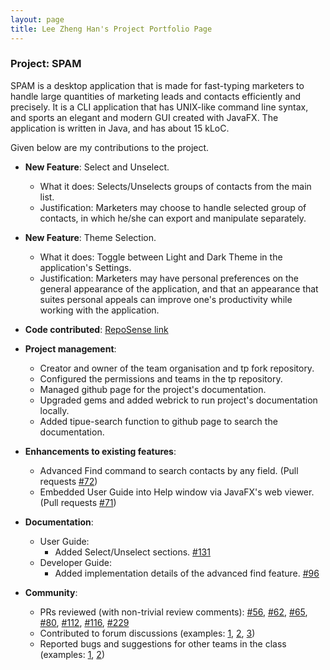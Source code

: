 ```yaml
---
layout: page
title: Lee Zheng Han's Project Portfolio Page
---
```


### Project: SPAM

SPAM is a desktop application that is made for fast-typing marketers to handle large quantities of marketing leads and
contacts efficiently and precisely. It is a CLI application that has UNIX-like command line syntax, and sports an
elegant and modern GUI created with JavaFX. The application is written in Java, and has about 15 kLoC.

Given below are my contributions to the project.

- **New Feature**: Select and Unselect.

  - What it does: Selects/Unselects groups of contacts from the main list.
  - Justification: Marketers may choose to handle selected group of contacts, in which he/she can export and manipulate separately.

- **New Feature**: Theme Selection.

  - What it does: Toggle between Light and Dark Theme in the application's Settings.
  - Justification: Marketers may have personal preferences on the general appearance of the application, and that an appearance that suites personal appeals can improve one's productivity while working with the application.

- **Code contributed**: [RepoSense link](https://nus-cs2103-ay2122s1.github.io/tp-dashboard/?search=&sort=groupTitle&sortWithin=title&timeframe=commit&mergegroup=&groupSelect=groupByRepos&breakdown=true&checkedFileTypes=docs~functional-code~test-code~other&since=2021-09-17&tabOpen=true&tabType=authorship&tabAuthor=zhenghanlee&tabRepo=AY2122S1-CS2103T-W13-2%2Ftp%5Bmaster%5D&authorshipIsMergeGroup=false&authorshipFileTypes=docs~functional-code~test-code~other&authorshipIsBinaryFileTypeChecked=false)

- **Project management**:

  - Creator and owner of the team organisation and tp fork repository.
  - Configured the permissions and teams in the tp repository.
  - Managed github page for the project's documentation.
  - Upgraded gems and added webrick to run project's documentation locally.
  - Added tipue-search function to github page to search the documentation.

- **Enhancements to existing features**:

  - Advanced Find command to search contacts by any field. (Pull requests [\#72](https://github.com/AY2122S1-CS2103T-W13-2/tp/pull/72))
  - Embedded User Guide into Help window via JavaFX's web viewer. (Pull requests [\#71](https://github.com/AY2122S1-CS2103T-W13-2/tp/pull/71))

- **Documentation**:

  - User Guide:
    - Added Select/Unselect sections. [\#131](https://github.com/AY2122S1-CS2103T-W13-2/tp/pull/131)
  - Developer Guide:
    - Added implementation details of the advanced find feature. [\#96](https://github.com/AY2122S1-CS2103T-W13-2/tp/pull/96)

- **Community**:
  - PRs reviewed (with non-trivial review comments): [\#56](https://github.com/AY2122S1-CS2103T-W13-2/tp/pull/56), [\#62](https://github.com/AY2122S1-CS2103T-W13-2/tp/pull/62), [\#65](https://github.com/AY2122S1-CS2103T-W13-2/tp/pull/65), [\#80](https://github.com/AY2122S1-CS2103T-W13-2/tp/pull/80), [\#112](https://github.com/AY2122S1-CS2103T-W13-2/tp/pull/112), [\#116](https://github.com/AY2122S1-CS2103T-W13-2/tp/pull/116), [\#229](https://github.com/AY2122S1-CS2103T-W13-2/tp/pull/229)
  - Contributed to forum discussions (examples: [1](https://github.com/nus-cs2103-AY2122S1/forum/issues/292), [2](https://github.com/nus-cs2103-AY2122S1/forum/issues/223), [3](https://github.com/nus-cs2103-AY2122S1/forum/issues/135))
  - Reported bugs and suggestions for other teams in the class (examples: [1](https://github.com/zhenghanlee/ped/issues/3), [2](https://github.com/zhenghanlee/ped/issues/6))
